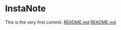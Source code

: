 # InstaNote
This is the very first commit.
[README.md](https://github.com/animatedAnand/InstaNote/files/8925993/README.md)
[README.md](https://github.com/animatedAnand/InstaNote/files/8925999/README.md)
